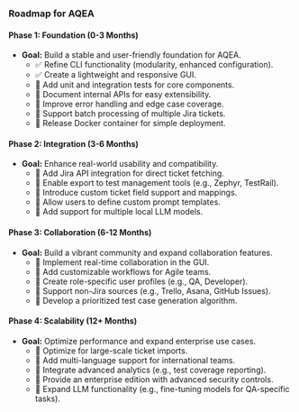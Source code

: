 ### **Roadmap for AQEA**

#### **Phase 1: Foundation (0-3 Months)**
- **Goal:** Build a stable and user-friendly foundation for AQEA.
  - ✅ Refine CLI functionality (modularity, enhanced configuration).
  - ✅ Create a lightweight and responsive GUI.
  - 🚧 Add unit and integration tests for core components.
  - 🚧 Document internal APIs for easy extensibility.
  - 🚧 Improve error handling and edge case coverage.
  - 🚧 Support batch processing of multiple Jira tickets.
  - 🚧 Release Docker container for simple deployment.

#### **Phase 2: Integration (3-6 Months)**
- **Goal:** Enhance real-world usability and compatibility.
  - 🚧 Add Jira API integration for direct ticket fetching.
  - 🚧 Enable export to test management tools (e.g., Zephyr, TestRail).
  - 🚧 Introduce custom ticket field support and mappings.
  - 🚧 Allow users to define custom prompt templates.
  - 🚧 Add support for multiple local LLM models.

#### **Phase 3: Collaboration (6-12 Months)**
- **Goal:** Build a vibrant community and expand collaboration features.
  - 🚧 Implement real-time collaboration in the GUI.
  - 🚧 Add customizable workflows for Agile teams.
  - 🚧 Create role-specific user profiles (e.g., QA, Developer).
  - 🚧 Support non-Jira sources (e.g., Trello, Asana, GitHub Issues).
  - 🚧 Develop a prioritized test case generation algorithm.

#### **Phase 4: Scalability (12+ Months)**
- **Goal:** Optimize performance and expand enterprise use cases.
  - 🚧 Optimize for large-scale ticket imports.
  - 🚧 Add multi-language support for international teams.
  - 🚧 Integrate advanced analytics (e.g., test coverage reporting).
  - 🚧 Provide an enterprise edition with advanced security controls.
  - 🚧 Expand LLM functionality (e.g., fine-tuning models for QA-specific tasks).
